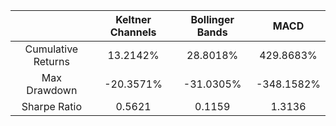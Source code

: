 
|                    |  Keltner Channels   | Bollinger Bands |    MACD    |
| :----------------: | :-----------------: | :-------------: | :--------: |
| Cumulative Returns |      13.2142%       |    28.8018%     |  429.8683% |
|    Max Drawdown    |     -20.3571%       |   -31.0305%     | -348.1582% |
|    Sharpe Ratio    |       0.5621        |     0.1159      |    1.3136  |
